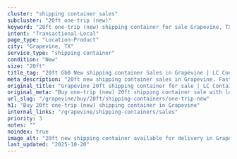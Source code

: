 ```yaml
---
cluster: "shipping container sales"
subcluster: "20ft one-trip (new)"
keyword: "20ft one-trip (new) shipping container for sale Grapevine, TX"
intent: "Transactional-Local"
page_type: "Location-Product"
city: "Grapevine, TX"
service_type: "shipping container"
condition: "New"
size: "20ft"
title_tag: "20ft Gb0 New shipping container Sales in Grapevine | LC Container"
meta_description: "20ft new shipping container sales in Grapevine. Fast delivery, competitive pricing. Serving shipping containers area. Quote ID: NMV. Call (214) 524-4168 for your free quote today."
original_title: "Grapevine 20ft shipping container for sale | LC Container"
original_meta: "Buy one-trip (new) 20ft shipping container sale with local delivery in Grapevine, TX. LC Container — local Since 2003. Request a fast quote today."
url_slug: "/grapevine/buy/20ft/shipping-containers/one-trip-new"
h1: "Buy 20ft one-trip (new) shipping container in Grapevine"
internal_links: "/grapevine/shipping-containers/sales"
priority: 3
notes: ""
noindex: true
image_alt: "20ft new shipping container available for delivery in Grapevine"
last_updated: "2025-10-20"
---
```


<!-- TODO: Add unique city/inventory copy, images, and internal links here. -->
